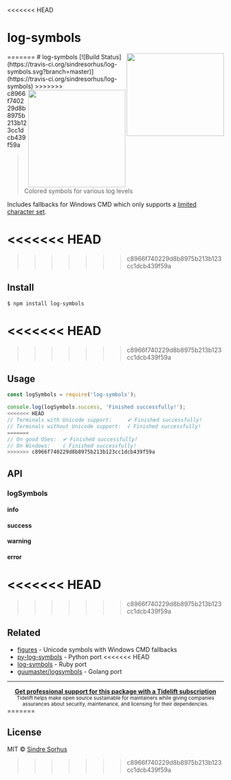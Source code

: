 <<<<<<< HEAD
# log-symbols

<img src="screenshot.png" width="226" height="192" align="right">
=======
# log-symbols [![Build Status](https://travis-ci.org/sindresorhus/log-symbols.svg?branch=master)](https://travis-ci.org/sindresorhus/log-symbols)

<img src="screenshot.png" width="226" align="right">
>>>>>>> c8966f740229d8b8975b213b123cc1dcb439f59a

> Colored symbols for various log levels

Includes fallbacks for Windows CMD which only supports a [limited character set](https://en.wikipedia.org/wiki/Code_page_437).

<<<<<<< HEAD
=======

>>>>>>> c8966f740229d8b8975b213b123cc1dcb439f59a
## Install

```
$ npm install log-symbols
```

<<<<<<< HEAD
=======

>>>>>>> c8966f740229d8b8975b213b123cc1dcb439f59a
## Usage

```js
const logSymbols = require('log-symbols');

console.log(logSymbols.success, 'Finished successfully!');
<<<<<<< HEAD
// Terminals with Unicode support:     ✔ Finished successfully!
// Terminals without Unicode support:  √ Finished successfully!
=======
// On good OSes:  ✔ Finished successfully!
// On Windows:    √ Finished successfully!
>>>>>>> c8966f740229d8b8975b213b123cc1dcb439f59a
```

## API

### logSymbols

#### info
#### success
#### warning
#### error

<<<<<<< HEAD
=======

>>>>>>> c8966f740229d8b8975b213b123cc1dcb439f59a
## Related

- [figures](https://github.com/sindresorhus/figures) - Unicode symbols with Windows CMD fallbacks
- [py-log-symbols](https://github.com/ManrajGrover/py-log-symbols) - Python port
<<<<<<< HEAD
- [log-symbols](https://github.com/palash25/log-symbols) - Ruby port
- [guumaster/logsymbols](https://github.com/guumaster/logsymbols) - Golang port

---

<div align="center">
	<b>
		<a href="https://tidelift.com/subscription/pkg/npm-log-symbols?utm_source=npm-log-symbols&utm_medium=referral&utm_campaign=readme">Get professional support for this package with a Tidelift subscription</a>
	</b>
	<br>
	<sub>
		Tidelift helps make open source sustainable for maintainers while giving companies<br>assurances about security, maintenance, and licensing for their dependencies.
	</sub>
</div>
=======


## License

MIT © [Sindre Sorhus](https://sindresorhus.com)
>>>>>>> c8966f740229d8b8975b213b123cc1dcb439f59a
